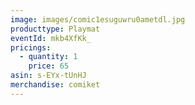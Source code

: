 ```yaml
---
image: images/comic1esuguwru0ametdl.jpg
producttype: Playmat
eventId: mkb4XfKk_
pricings:
  - quantity: 1
    price: 65
asin: s-EYx-tUnHJ
merchandise: comiket
---
```

